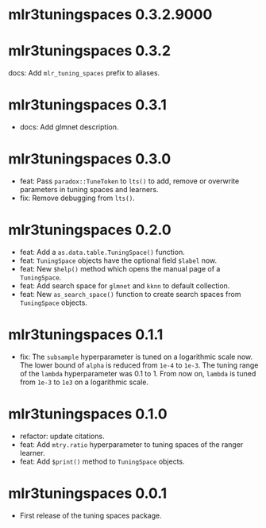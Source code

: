 # mlr3tuningspaces 0.3.2.9000

# mlr3tuningspaces 0.3.2

 docs: Add `mlr_tuning_spaces` prefix to aliases.

# mlr3tuningspaces 0.3.1

* docs: Add glmnet description.

# mlr3tuningspaces 0.3.0

* feat: Pass `paradox::TuneToken` to `lts()` to add, remove or overwrite parameters in tuning spaces and learners.
* fix: Remove debugging from `lts()`.

# mlr3tuningspaces 0.2.0

* feat: Add a `as.data.table.TuningSpace()` function.
* feat: `TuningSpace` objects have the optional field `$label` now.
* feat: New `$help()` method which opens the manual page of a `TuningSpace`.
* feat: Add search space for `glmnet` and `kknn` to default collection.
* feat: New `as_search_space()` function to create search spaces from `TuningSpace` objects.

# mlr3tuningspaces 0.1.1

* fix: The `subsample` hyperparameter is tuned on a logarithmic scale now.
  The lower bound of `alpha` is reduced from `1e-4` to `1e-3`.
  The tuning range of the `lambda` hyperparameter was 0.1 to 1.
  From now on, `lambda` is tuned from `1e-3` to `1e3` on a logarithmic scale.

# mlr3tuningspaces 0.1.0

* refactor: update citations.
* feat: Add `mtry.ratio` hyperparameter to tuning spaces of the ranger learner.
* feat: Add `$print()` method to `TuningSpace` objects.

# mlr3tuningspaces 0.0.1

* First release of the tuning spaces package.
